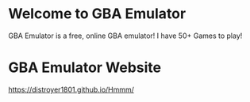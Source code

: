 # Welcome to GBA Emulator

GBA Emulator is a free, online GBA emulator! I have 50+ Games to play!

# GBA Emulator Website

https://distroyer1801.github.io/Hmmm/
